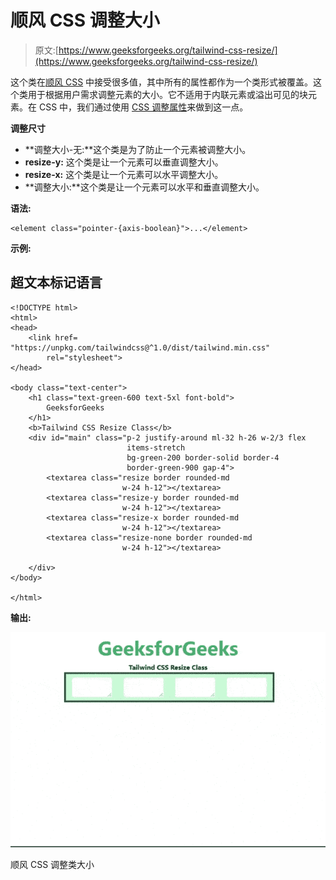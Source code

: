 # 顺风 CSS 调整大小

> 原文:[https://www.geeksforgeeks.org/tailwind-css-resize/](https://www.geeksforgeeks.org/tailwind-css-resize/)

这个类在[顺风 CSS](https://www.geeksforgeeks.org/css-tailwind-introduction/) 中接受很多值，其中所有的属性都作为一个类形式被覆盖。这个类用于根据用户需求调整元素的大小。它不适用于内联元素或溢出可见的块元素。在 CSS 中，我们通过使用 [CSS 调整属性](https://www.geeksforgeeks.org/css-resize-property/#:~:text=The%20resize%20property%20in%20CSS,elements%20where%20overflow%20is%20visible.&text=none%3A%20The%20user%20is%20not,It%20is%20a%20default%20value.)来做到这一点。

**调整尺寸**

*   **调整大小-无:**这个类是为了防止一个元素被调整大小。
*   **resize-y:** 这个类是让一个元素可以垂直调整大小。
*   **resize-x:** 这个类是让一个元素可以水平调整大小。
*   **调整大小:**这个类是让一个元素可以水平和垂直调整大小。

**语法:**

```
<element class="pointer-{axis-boolean}">...</element>
```

**示例:**

## 超文本标记语言

```
<!DOCTYPE html>
<html>
<head>
    <link href=
"https://unpkg.com/tailwindcss@^1.0/dist/tailwind.min.css"
        rel="stylesheet">
</head>

<body class="text-center">
    <h1 class="text-green-600 text-5xl font-bold">
        GeeksforGeeks
    </h1>
    <b>Tailwind CSS Resize Class</b>
    <div id="main" class="p-2 justify-around ml-32 h-26 w-2/3 flex
                          items-stretch
                          bg-green-200 border-solid border-4
                          border-green-900 gap-4">
        <textarea class="resize border rounded-md
                         w-24 h-12"></textarea>
        <textarea class="resize-y border rounded-md
                         w-24 h-12"></textarea>
        <textarea class="resize-x border rounded-md
                         w-24 h-12"></textarea>
        <textarea class="resize-none border rounded-md
                         w-24 h-12"></textarea>

    </div>
</body>

</html>
```

**输出:**

![](img/774ccf50ad97e1cf142b2fa1f2d03fcf.png)

顺风 CSS 调整类大小